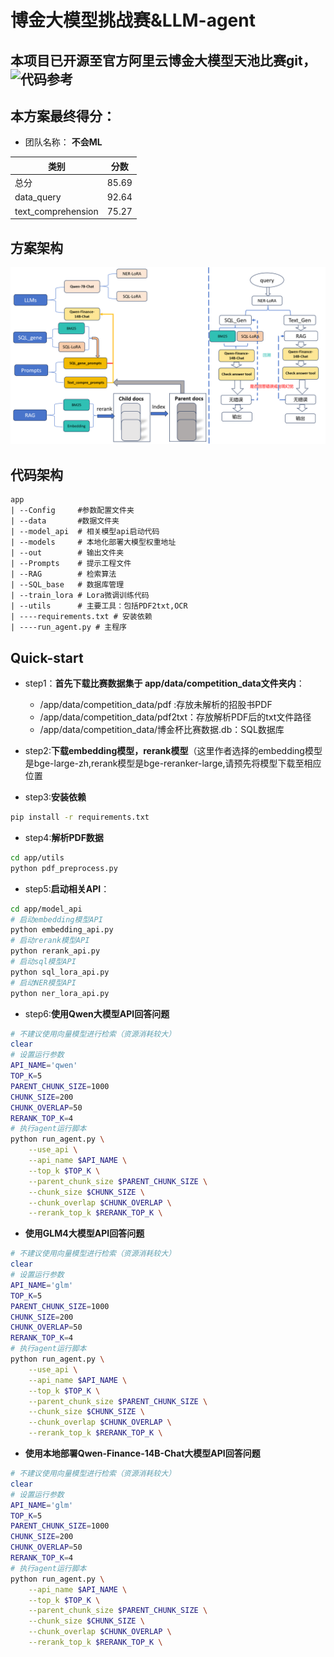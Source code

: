 # 博金大模型挑战赛&LLM-agent

## 本项目已开源至官方阿里云博金大模型天池比赛git，![代码参考](https://github.com/Tongyi-EconML/FinQwen)
## 本方案最终得分：
- 团队名称： **不会ML**

|      类别     |   分数   |
|---------------|----------|
|    总分      |   85.69  |
| data_query    |   92.64  |
| text_comprehension | 75.27  |
## 方案架构
![](./assets/structure.png)
## 代码架构
    app
    | --Config     #参数配置文件夹
    | --data       #数据文件夹
    | --model_api  # 相关模型api启动代码
    | --models     # 本地化部署大模型权重地址
    | --out        # 输出文件夹
    | --Prompts    # 提示工程文件
    | --RAG        # 检索算法
    | --SQL_base   # 数据库管理
    | --train_lora # Lora微调训练代码
    | --utils      # 主要工具：包括PDF2txt,OCR
    | ----requirements.txt # 安装依赖
    | ----run_agent.py # 主程序

## Quick-start

- step1：**首先下载比赛数据集于 app/data/competition_data文件夹内**：

  - /app/data/competition_data/pdf :存放未解析的招股书PDF
  - /app/data/competition_data/pdf2txt：存放解析PDF后的txt文件路径
  - /app/data/competition_data/博金杯比赛数据.db：SQL数据库

- step2:**下载embedding模型，rerank模型**（这里作者选择的embedding模型是bge-large-zh,rerank模型是bge-reranker-large,请预先将模型下载至相应位置

- step3:**安装依赖**
```bash
pip install -r requirements.txt
```

- step4:**解析PDF数据**
```bash
cd app/utils
python pdf_preprocess.py
```
- step5:**启动相关API**：
```bash
cd app/model_api
# 启动embedding模型API
python embedding_api.py
# 启动rerank模型API
python rerank_api.py
# 启动sql模型API
python sql_lora_api.py
# 启动NER模型API
python ner_lora_api.py
```

- step6:**使用Qwen大模型API回答问题**

```bash 
# 不建议使用向量模型进行检索（资源消耗较大）
clear
# 设置运行参数
API_NAME='qwen'
TOP_K=5
PARENT_CHUNK_SIZE=1000
CHUNK_SIZE=200
CHUNK_OVERLAP=50
RERANK_TOP_K=4
# 执行agent运行脚本
python run_agent.py \
    --use_api \
    --api_name $API_NAME \
    --top_k $TOP_K \
    --parent_chunk_size $PARENT_CHUNK_SIZE \
    --chunk_size $CHUNK_SIZE \
    --chunk_overlap $CHUNK_OVERLAP \
    --rerank_top_k $RERANK_TOP_K \
```
- **使用GLM4大模型API回答问题**

```bash 
# 不建议使用向量模型进行检索（资源消耗较大）
clear
# 设置运行参数
API_NAME='glm'
TOP_K=5
PARENT_CHUNK_SIZE=1000
CHUNK_SIZE=200
CHUNK_OVERLAP=50
RERANK_TOP_K=4
# 执行agent运行脚本
python run_agent.py \
    --use_api \
    --api_name $API_NAME \
    --top_k $TOP_K \
    --parent_chunk_size $PARENT_CHUNK_SIZE \
    --chunk_size $CHUNK_SIZE \
    --chunk_overlap $CHUNK_OVERLAP \
    --rerank_top_k $RERANK_TOP_K \
```
- **使用本地部署Qwen-Finance-14B-Chat大模型API回答问题**

```bash     
# 不建议使用向量模型进行检索（资源消耗较大）
clear
# 设置运行参数
API_NAME='glm'
TOP_K=5
PARENT_CHUNK_SIZE=1000
CHUNK_SIZE=200
CHUNK_OVERLAP=50
RERANK_TOP_K=4
# 执行agent运行脚本
python run_agent.py \
    --api_name $API_NAME \
    --top_k $TOP_K \
    --parent_chunk_size $PARENT_CHUNK_SIZE \
    --chunk_size $CHUNK_SIZE \
    --chunk_overlap $CHUNK_OVERLAP \
    --rerank_top_k $RERANK_TOP_K \

```




